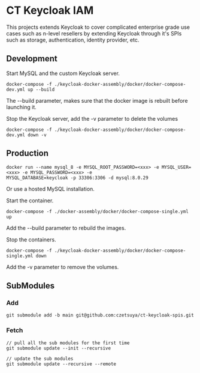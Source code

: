 # CT Keycloak IAM

This projects extends Keycloak to cover complicated enterprise grade use cases such as n-level resellers by 
extending Keycloak through it's SPIs such as storage, authentication, identity provider, etc.

## Development

Start MySQL and the custom Keycloak server.

```
docker-compose -f ./keycloak-docker-assembly/docker/docker-compose-dev.yml up --build
```

The --build parameter, makes sure that the docker image is rebuilt before launching it.

Stop the Keycloak server, add the -v parameter to delete the volumes

```
docker-compose -f ./keycloak-docker-assembly/docker/docker-compose-dev.yml down -v
```

## Production

```
docker run --name mysql_8 -e MYSQL_ROOT_PASSWORD=<xxx> -e MYSQL_USER=<xxx> -e MYSQL_PASSWORD=<xxx> -e 
MYSQL_DATABASE=keycloak -p 33306:3306 -d mysql:8.0.29
```

Or use a hosted MySQL installation.

Start the container.

```
docker-compose -f ./docker-assembly/docker/docker-compose-single.yml up
```

Add the --build parameter to rebuild the images.


Stop the containers.

```
docker-compose -f ./keycloak-docker-assembly/docker/docker-compose-single.yml down
```

Add the -v parameter to remove the volumes.

## SubModules

### Add

```shell
git submodule add -b main git@github.com:czetsuya/ct-keycloak-spis.git
```

### Fetch

```shell
// pull all the sub modules for the first time
git submodule update --init --recursive

// update the sub modules
git submodule update --recursive --remote
```